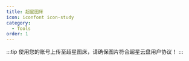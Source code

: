 ```yaml
---
title: 超星图床
icon: iconfont icon-study
category:
  - Tools
order: 1
---
```


:::tip
使用您的账号上传至超星图床，请确保图片符合超星云盘用户协议！
:::


<ImageUpload />

<!-- <ClientOnly>
    <ImageUpload />
</ClientOnly> -->